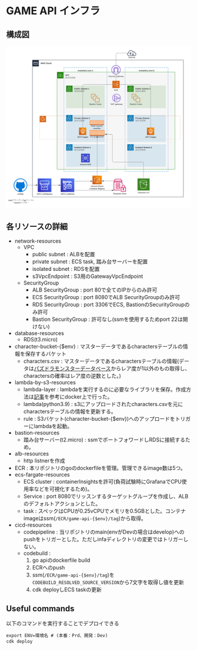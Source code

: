 # GAME API インフラ
## 構成図

![alt text](game-api-infrastructure.svg)

## 各リソースの詳細
- network-resources
    - VPC
        - public subnet : ALBを配置
        - private subnet : ECS task, 踏み台サーバーを配置
        - isolated subnet : RDSを配置
        - s3VpcEndpoint : S3用のGatewayVpcEndpoint
    - SecurityGroup
        - ALB SecurityGroup : port 80で全てのIPからのみ許可
        - ECS SecurityGroup : port 8080でALB SecurityGroupのみ許可
        - RDS SecurityGroup : port 3306でECS, BastionのSecurityGroupのみ許可
        - Bastion SecurityGroup : 許可なし(ssmを使用するためport 22は開けない)
- database-resources
    - RDS(t3.micro)
- character-bucket-{$env} : マスターデータであるcharactersテーブルの情報を保存するバケット
    - characters.csv : マスターデータであるcharactersテーブルの情報(データは[パズドラモンスターデータベース](https://padmdb.rainbowsite.net/about)からレア度が1以外のもの取得し、charactersの確率はレア度の逆数とした。)
- lambda-by-s3-resources
    - lambda-layer : lambdaを実行するのに必要なライブラリを保存。作成方法は[記事](https://qiita.com/kt215prg/items/d934c92226524a88714f)を参考にdocker上で行った。
    - lambda(python3.9) : s3にアップロードされたcharacters.csvを元にcharactersテーブルの情報を更新する。
    - rule : S3バケット(character-bucket-{$env})へのアップロードをトリガーにlambdaを起動。
- bastion-resources
    - 踏み台サーバー(t2.micro) : ssmでポートフォワードしRDSに接続するため。
- alb-resources
    - http listnerを作成
- ECR : 本リポジトリのgoのdockerfileを管理。管理できるimage数は5つ。
- ecs-fargate-resources
    - ECS cluster : containerInsightsを許可(負荷試験時にGrafanaでCPU使用率などを可視化するため)。
    - Service : port 8080でリッスンするターゲットグループを作成し、ALBのデフォルトアクションとした。
    - task : スペックはCPUが0.25vCPUでメモリを0.5GBとした。コンテナimageはssm(`/ECR/game-api-{$env}/tag`)から取得。
- cicd-resources
    - codepipeline : 当リポジトリのmain(envがDevの場合はdevelop)へのpushをトリガーとした。ただしinfaディレクトリの変更ではトリガーしない。
    - codebuild : 
        1. go apiのdockerfile build
        2. ECRへのpush
        3. ssm(`/ECR/game-api-{$env}/tag`)を`CODEBUILD_RESOLVED_SOURCE_VERSION`から7文字を取得し値を更新
        4. cdk deployしECS taskの更新

## Useful commands
以下のコマンドを実行することでデプロイできる
```
export ENV=環境名 # (本番：Prd、開発：Dev)
cdk deploy
```

